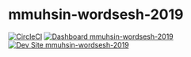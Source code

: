 # mmuhsin-wordsesh-2019

[![CircleCI](https://circleci.com/gh/pantheon-training-org/mmuhsin-wordsesh-2019.svg?style=shield)](https://circleci.com/gh/pantheon-training-org/mmuhsin-wordsesh-2019)
[![Dashboard mmuhsin-wordsesh-2019](https://img.shields.io/badge/dashboard-mmuhsin_wordsesh_2019-yellow.svg)](https://dashboard.pantheon.io/sites/54f90aff-2178-4c5e-bc6d-7bb6ded28d53#dev/code)
[![Dev Site mmuhsin-wordsesh-2019](https://img.shields.io/badge/site-mmuhsin_wordsesh_2019-blue.svg)](http://dev-mmuhsin-wordsesh-2019.pantheonsite.io/)